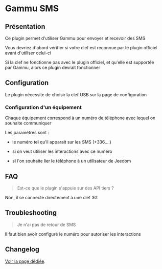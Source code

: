 # Gammu SMS

## Présentation

Ce plugin permet d'utiliser Gammu pour envoyer et recevoir des SMS

Vous devriez d'abord vérifier si votre clef est reconnue par le plugin officiel avant d'utiliser celui-ci

Si la clef ne fonctionne pas avec le plugin officiel, et qu'elle est supportée par Gammu, alors ce plugin devrait fonctionner


## Configuration

Le plugin nécessite de choisir la clef USB sur la page de configuration

### Configuration d'un équipement

Chaque équipement correspond à un numéro de téléphone avec lequel on souhaite communiquer

Les paramètres sont :

  * le numéro tel qu'il apparait sur les SMS (+336....)

  * si on veut utiliser les interactions avec ce numéro

  * si l'on souhaite lier le téléphone à un utilisateur de Jeedom


## FAQ

> Est-ce que le plugin s'appuie sur des API tiers ?

Non, il se connecte directement à une clef 3G

## Troubleshooting

> Je n'ai pas de retour de SMS

Il faut bien avoir configuré le numéro pour autoriser les interactions

## Changelog

[Voir la page dédiée](changelog.md).
